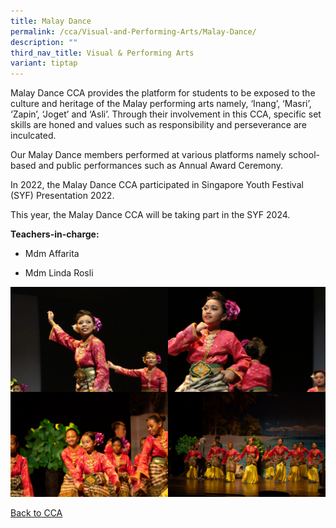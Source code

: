 ```yaml
---
title: Malay Dance
permalink: /cca/Visual-and-Performing-Arts/Malay-Dance/
description: ""
third_nav_title: Visual & Performing Arts
variant: tiptap
---
```

<p>Malay Dance CCA provides the platform for students to be exposed to the
culture and heritage of the Malay performing arts namely, ‘Inang’, ‘Masri’,
‘Zapin’, ‘Joget’ and ‘Asli’. Through their involvement in this CCA, specific
set skills are honed and values such as responsibility and perseverance
are inculcated.</p>
<p>Our Malay Dance members performed at various platforms namely school-based
and public performances such as Annual Award Ceremony.</p>
<p>In 2022, the Malay Dance CCA participated in Singapore Youth Festival
(SYF) Presentation 2022.</p>
<p>This year, the Malay Dance CCA will be taking part in the SYF 2024.</p>
<p><strong>Teachers-in-charge:</strong>
</p>
<ul data-tight="true" class="tight">
<li>
<p>Mdm Affarita</p>
</li>
<li>
<p>Mdm Linda Rosli</p>
</li>
</ul>
<div class="isomer-image-wrapper">
<img style="width:50%;float:left" height="auto" width="100%" src="/images/IMG_0099.jpeg">
</div>
<div class="isomer-image-wrapper">
<img style="width:50%;float:left" height="auto" width="100%" src="/images/IMG_9782.jpeg">
</div>
<div class="isomer-image-wrapper">
<img style="width:50%;float:left" height="auto" width="100%" src="/images/20190704-_AR38536.jpeg">
</div>
<div class="isomer-image-wrapper">
<img style="width:50%" height="auto" width="100%" src="/images/20190704-_AR38539.jpeg">
</div>
<p></p>
<p><a href="/caps-experience/Social-Moral-Emotional/Co-Curricular-Activities-CCA/" rel="noopener noreferrer nofollow" target="_blank">Back to CCA</a>
</p>